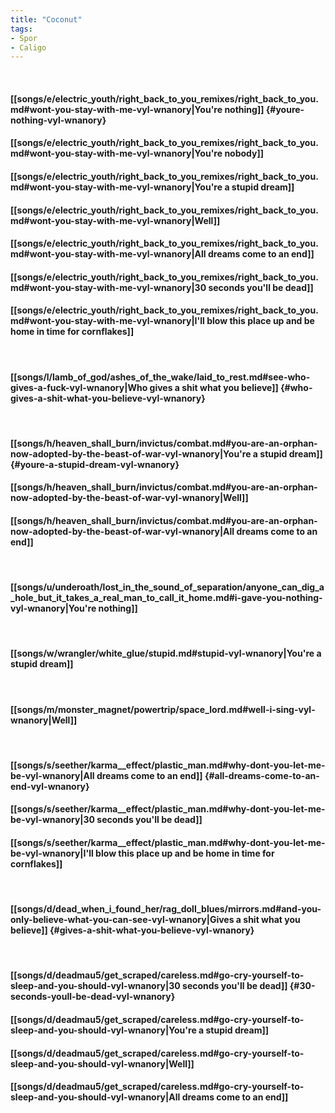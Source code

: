 ```yaml
---
title: "Coconut"
tags:
- Spor
- Caligo
---
```

&nbsp;
#### [[songs/e/electric_youth/right_back_to_you_remixes/right_back_to_you.md#wont-you-stay-with-me-vyl-wnanory|You're nothing]] {#youre-nothing-vyl-wnanory}
#### [[songs/e/electric_youth/right_back_to_you_remixes/right_back_to_you.md#wont-you-stay-with-me-vyl-wnanory|You're nobody]]
#### [[songs/e/electric_youth/right_back_to_you_remixes/right_back_to_you.md#wont-you-stay-with-me-vyl-wnanory|You're a stupid dream]]
#### [[songs/e/electric_youth/right_back_to_you_remixes/right_back_to_you.md#wont-you-stay-with-me-vyl-wnanory|Well]]
#### [[songs/e/electric_youth/right_back_to_you_remixes/right_back_to_you.md#wont-you-stay-with-me-vyl-wnanory|All dreams come to an end]]
#### [[songs/e/electric_youth/right_back_to_you_remixes/right_back_to_you.md#wont-you-stay-with-me-vyl-wnanory|30 seconds you'll be dead]]
#### [[songs/e/electric_youth/right_back_to_you_remixes/right_back_to_you.md#wont-you-stay-with-me-vyl-wnanory|I'll blow this place up and be home in time for cornflakes]]
&nbsp;
#### [[songs/l/lamb_of_god/ashes_of_the_wake/laid_to_rest.md#see-who-gives-a-fuck-vyl-wnanory|Who gives a shit what you believe]] {#who-gives-a-shit-what-you-believe-vyl-wnanory}
&nbsp;
#### [[songs/h/heaven_shall_burn/invictus/combat.md#you-are-an-orphan-now-adopted-by-the-beast-of-war-vyl-wnanory|You're a stupid dream]] {#youre-a-stupid-dream-vyl-wnanory}
#### [[songs/h/heaven_shall_burn/invictus/combat.md#you-are-an-orphan-now-adopted-by-the-beast-of-war-vyl-wnanory|Well]]
#### [[songs/h/heaven_shall_burn/invictus/combat.md#you-are-an-orphan-now-adopted-by-the-beast-of-war-vyl-wnanory|All dreams come to an end]]
&nbsp;
#### [[songs/u/underoath/lost_in_the_sound_of_separation/anyone_can_dig_a_hole_but_it_takes_a_real_man_to_call_it_home.md#i-gave-you-nothing-vyl-wnanory|You're nothing]]
&nbsp;
#### [[songs/w/wrangler/white_glue/stupid.md#stupid-vyl-wnanory|You're a stupid dream]]
&nbsp;
#### [[songs/m/monster_magnet/powertrip/space_lord.md#well-i-sing-vyl-wnanory|Well]]
&nbsp;
#### [[songs/s/seether/karma__effect/plastic_man.md#why-dont-you-let-me-be-vyl-wnanory|All dreams come to an end]] {#all-dreams-come-to-an-end-vyl-wnanory}
#### [[songs/s/seether/karma__effect/plastic_man.md#why-dont-you-let-me-be-vyl-wnanory|30 seconds you'll be dead]]
#### [[songs/s/seether/karma__effect/plastic_man.md#why-dont-you-let-me-be-vyl-wnanory|I'll blow this place up and be home in time for cornflakes]]
&nbsp;
#### [[songs/d/dead_when_i_found_her/rag_doll_blues/mirrors.md#and-you-only-believe-what-you-can-see-vyl-wnanory|Gives a shit what you believe]] {#gives-a-shit-what-you-believe-vyl-wnanory}
&nbsp;
#### [[songs/d/deadmau5/get_scraped/careless.md#go-cry-yourself-to-sleep-and-you-should-vyl-wnanory|30 seconds you'll be dead]] {#30-seconds-youll-be-dead-vyl-wnanory}
#### [[songs/d/deadmau5/get_scraped/careless.md#go-cry-yourself-to-sleep-and-you-should-vyl-wnanory|You're a stupid dream]]
#### [[songs/d/deadmau5/get_scraped/careless.md#go-cry-yourself-to-sleep-and-you-should-vyl-wnanory|Well]]
#### [[songs/d/deadmau5/get_scraped/careless.md#go-cry-yourself-to-sleep-and-you-should-vyl-wnanory|All dreams come to an end]]
